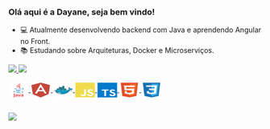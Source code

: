 ### Olá aqui é a Dayane, seja bem vindo!


- 💻 Atualmente desenvolvendo backend com Java e aprendendo Angular no Front.
- 📚 Estudando sobre Arquiteturas, Docker e Microserviços.

<div>
  <a href="https://github.com/dayanedol">
  <img height="180em" src="https://github-readme-stats.vercel.app/api?username=dayanedol&show_icons=true&theme=dracula&include_all_commits=true&count_private=true"/>
  <img height="180em" src="https://github-readme-stats.vercel.app/api/top-langs/?username=dayanedol&layout=compact&langs_count=7&theme=dracula"/>
</div>
<div style="display: inline_block"><br>
  <img align="center" alt="Day-Java" height="30" width="40" src="https://raw.githubusercontent.com/devicons/devicon/master/icons/java/java-original-wordmark.svg">
  <img align="center" alt="Day-Angular" height="30" width="40" src="https://raw.githubusercontent.com/devicons/devicon/master/icons/angularjs/angularjs-plain.svg">
  <img align="center" alt="Day-Docker" height="30" width="40" src="https://raw.githubusercontent.com/devicons/devicon/master/icons/docker/docker-original.svg">
  <img align="center" alt="Day-Js" height="30" width="40" src="https://raw.githubusercontent.com/devicons/devicon/master/icons/javascript/javascript-plain.svg">
  <img align="center" alt="Day-Ts" height="30" width="40" src="https://raw.githubusercontent.com/devicons/devicon/master/icons/typescript/typescript-plain.svg">
  <img align="center" alt="Day-HTML" height="30" width="40" src="https://raw.githubusercontent.com/devicons/devicon/master/icons/html5/html5-original.svg">
  <img align="center" alt="Day-CSS" height="30" width="40" src="https://raw.githubusercontent.com/devicons/devicon/master/icons/css3/css3-original.svg">
</div>
  
##
  
<div>  
  <a href="https://www.linkedin.com/in/dayane-oliveira-lopes" target="_blank"><img src="https://img.shields.io/badge/-LinkedIn-%230077B5?style=for-the-     badge&logo=linkedin&logoColor=white" target="_blank"></a> 
</div>
